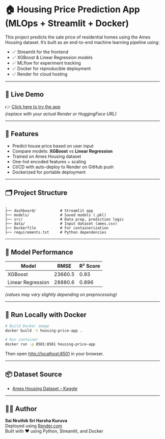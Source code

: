 # 🏠 Housing Price Prediction App (MLOps + Streamlit + Docker)

This project predicts the sale price of residential homes using the Ames Housing dataset. It’s built as an end-to-end machine learning pipeline using:

- ✅ Streamlit for the frontend
- ✅ XGBoost & Linear Regression models
- ✅ MLflow for experiment tracking
- ✅ Docker for reproducible deployment
- ✅ Render for cloud hosting

---

## 🚀 Live Demo

👉 [Click here to try the app](https://housing-price-app.onrender.com)  
_(replace with your actual Render or HuggingFace URL)_

---

## 🔧 Features

- Predict house price based on user input
- Compare models: **XGBoost** vs **Linear Regression**
- Trained on Ames Housing dataset
- One-hot encoded features + scaling
- CI/CD with auto-deploy to Render on GitHub push
- Dockerized for portable deployment

---

## 🗂️ Project Structure

```
.
├── dashboard/           # Streamlit app
├── models/              # Saved models (.pkl)
├── src/                 # Data prep, prediction logic
├── data/                # Input dataset (ames.csv)
├── Dockerfile           # For containerization
├── requirements.txt     # Python dependencies
```

---

## 🧠 Model Performance

| Model            | RMSE     | R² Score |
|------------------|----------|----------|
| XGBoost          | 23660.5  | 0.93     | 
| Linear Regression| 28880.6  | 0.896    |

_(values may vary slightly depending on preprocessing)_

---

## 🐳 Run Locally with Docker

```bash
# Build Docker image
docker build -t housing-price-app .

# Run container
docker run -p 8501:8501 housing-price-app
```

Then open [http://localhost:8501](http://localhost:8501) in your browser.

---

## 📦 Dataset Source

- [Ames Housing Dataset – Kaggle](https://www.kaggle.com/datasets/prevek18/ames-housing-dataset)

---

## 👨‍💻 Author

**Sai Nruthik Sri Harsha Kuruva**  
Deployed using [Render.com](https://render.com)  
Built with ❤️ using Python, Streamlit, and Docker
